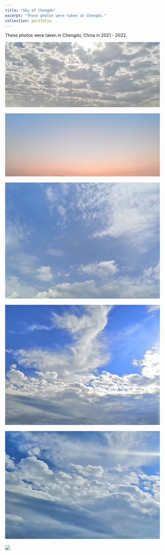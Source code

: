 ```yaml
---
title: "Sky of Chengdu"
excerpt: "These photos were taken in Chengdu."
collection: portfolio
---
```


These photos were taken in Chengdu, China in 2021 - 2022.

<img src='/images/25.jpg'><br/><br/><img src='/images/22.jpg'><br/><br/><img src='/images/18.jpg'><br/><br/><img src='/images/16.jpg'><br/><br/><img src='/images/14.jpg'><br/><br/><img src='/images/13.jpg'>